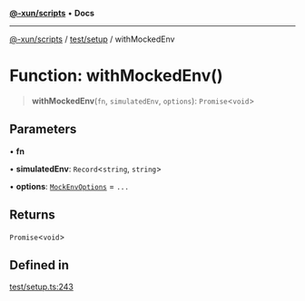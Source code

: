 [**@-xun/scripts**](../../../README.md) • **Docs**

***

[@-xun/scripts](../../../README.md) / [test/setup](../README.md) / withMockedEnv

# Function: withMockedEnv()

> **withMockedEnv**(`fn`, `simulatedEnv`, `options`): `Promise`\<`void`\>

## Parameters

• **fn**

• **simulatedEnv**: `Record`\<`string`, `string`\>

• **options**: [`MockEnvOptions`](../type-aliases/MockEnvOptions.md) = `...`

## Returns

`Promise`\<`void`\>

## Defined in

[test/setup.ts:243](https://github.com/Xunnamius/xscripts/blob/326b67f320920677552b3ade3981268ca8a3447c/test/setup.ts#L243)
